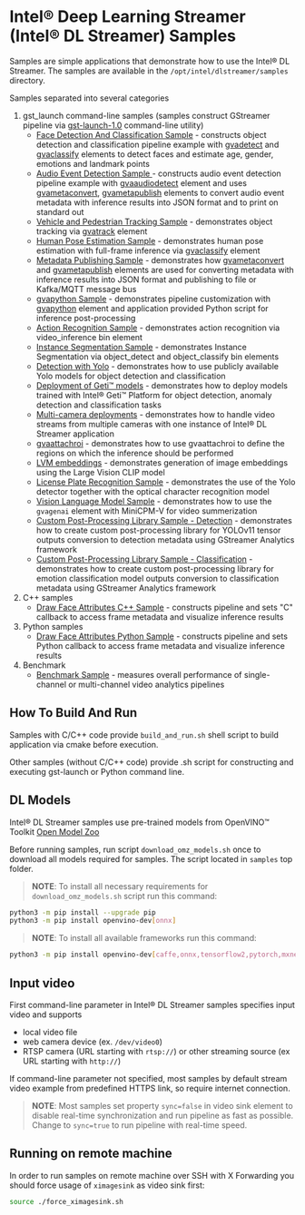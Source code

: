 # Intel® Deep Learning Streamer (Intel® DL Streamer) Samples

Samples are simple applications that demonstrate how to use the Intel® DL Streamer. The samples are available in the `/opt/intel/dlstreamer/samples` directory.

Samples separated into several categories
1. gst_launch command-line samples (samples construct GStreamer pipeline via [gst-launch-1.0](https://gstreamer.freedesktop.org/documentation/tools/gst-launch.html) command-line utility)
    * [Face Detection And Classification Sample](./gst_launch/face_detection_and_classification/README.md) - constructs object detection and classification pipeline example with [gvadetect](../../../dl-streamer/docs/source/elements/gvadetect.md) and [gvaclassify](../../../dl-streamer/docs/source/elements/gvaclassify.md) elements to detect faces and estimate age, gender, emotions and landmark points
    * [Audio Event Detection Sample ](./gst_launch/audio_detect/README.md) - constructs audio event detection pipeline example with [gvaaudiodetect](../../../dl-streamer/docs/source/elements/gvaaudiodetect.md) element and uses  [gvametaconvert](../../../dl-streamer/docs/source/elements/gvametaconvert.md), [gvametapublish](../../../dl-streamer/docs/source/elements/gvametapublish.md) elements to convert audio event metadata with inference results into JSON format and to print on standard out
    * [Vehicle and Pedestrian Tracking Sample](./gst_launch/vehicle_pedestrian_tracking/README.md) - demonstrates object tracking via [gvatrack](../../../dl-streamer/docs/source/elements/gvatrack.md) element
    * [Human Pose Estimation Sample](./gst_launch/human_pose_estimation/README.md) - demonstrates human pose estimation with full-frame inference via [gvaclassify](../../../dl-streamer/docs/source/elements/gvaclassify.md) element
    * [Metadata Publishing Sample](./gst_launch/metapublish/README.md) - demonstrates how [gvametaconvert](../../../dl-streamer/docs/source/elements/gvametaconvert.md) and [gvametapublish](../../../dl-streamer/docs/source/elements/gvametapublish.md) elements are used for converting metadata with inference results into JSON format and publishing to file or Kafka/MQTT message bus
    * [gvapython Sample](./gst_launch/gvapython/face_detection_and_classification/README.md) - demonstrates pipeline customization with [gvapython](../../../dl-streamer/docs/source/elements/gvapython.md) element and application provided Python script for inference post-processing
    * [Action Recognition Sample](./gst_launch/action_recognition/README.md) - demonstrates action recognition via video_inference bin element
    * [Instance Segmentation Sample](./gst_launch/instance_segmentation/README.md) - demonstrates Instance Segmentation via object_detect and object_classify bin elements
    * [Detection with Yolo](./gst_launch/detection_with_yolo/README.md) - demonstrates how to use publicly available Yolo models for object detection and classification
    * [Deployment of Geti™ models](./gst_launch/geti_deployment/README.md) - demonstrates how to deploy models trained with Intel® Geti™ Platform for object detection, anomaly detection and classification tasks
    * [Multi-camera deployments](./gst_launch/multi_stream/README.md) - demonstrates how to handle video streams from multiple cameras with one instance of Intel® DL Streamer application
    * [gvaattachroi](./gst_launch/gvaattachroi/README.md) - demonstrates how to use gvaattachroi to define the regions on which the inference should be performed
    * [LVM embeddings](./gst_launch/lvm/README.md) - demonstrates generation of image embeddings using the Large Vision CLIP model
    * [License Plate Recognition Sample](./gst_launch/license_plate_recognition/README.md) - demonstrates the use of the Yolo detector together with the optical character recognition model
    * [Vision Language Model Sample](./gst_launch/gvagenai/README.md) - demonstrates how to use the `gvagenai` element with MiniCPM-V for video summerization
    * [Custom Post-Processing Library Sample - Detection](./gst_launch/custom_postproc/detect/README.md) - demonstrates how to create custom post-processing library for YOLOv11 tensor outputs conversion to detection metadata using GStreamer Analytics framework
    * [Custom Post-Processing Library Sample - Classification](./gst_launch/custom_postproc/classify/README.md) - demonstrates how to create custom post-processing library for emotion classification model outputs conversion to classification metadata using GStreamer Analytics framework
2. C++ samples
    * [Draw Face Attributes C++ Sample](./cpp/draw_face_attributes/README.md) - constructs pipeline and sets "C" callback to access frame metadata and visualize inference results
3. Python samples
    * [Draw Face Attributes Python Sample](./python/draw_face_attributes/README.md) - constructs pipeline and sets Python callback to access frame metadata and visualize inference results
4. Benchmark
    * [Benchmark Sample](./benchmark/README.md) - measures overall performance of single-channel or multi-channel video analytics pipelines

## How To Build And Run

Samples with C/C++ code provide `build_and_run.sh` shell script to build application via cmake before execution.

Other samples (without C/C++ code) provide .sh script for constructing and executing gst-launch or Python command line.

## DL Models

Intel® DL Streamer samples use pre-trained models from OpenVINO™ Toolkit [Open Model Zoo](https://github.com/openvinotoolkit/open_model_zoo)

Before running samples, run script `download_omz_models.sh` once to download all models required for samples. The script located in `samples` top folder.
> **NOTE**: To install all necessary requirements for `download_omz_models.sh` script run this command:
```sh
python3 -m pip install --upgrade pip
python3 -m pip install openvino-dev[onnx]
```
> **NOTE**: To install all available frameworks run this command:
```sh
python3 -m pip install openvino-dev[caffe,onnx,tensorflow2,pytorch,mxnet]
```

## Input video

First command-line parameter in Intel® DL Streamer samples specifies input video and supports
* local video file
* web camera device (ex. `/dev/video0`)
* RTSP camera (URL starting with `rtsp://`) or other streaming source (ex URL starting with `http://`)

If command-line parameter not specified, most samples by default stream video example from predefined HTTPS link, so require internet connection.

> **NOTE**: Most samples set property `sync=false` in video sink element to disable real-time synchronization and run pipeline as fast as possible. Change to `sync=true` to run pipeline with real-time speed.

## Running on remote machine

In order to run samples on remote machine over SSH with X Forwarding you should force usage of `ximagesink` as video sink first:
```sh
source ./force_ximagesink.sh
```
